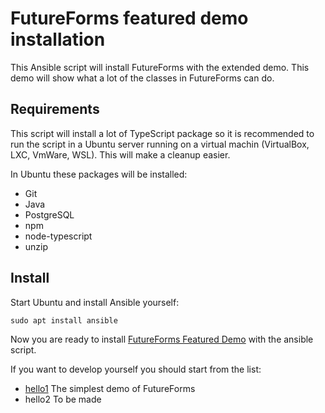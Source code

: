 # FutureForms featured demo installation

This Ansible script will install FutureForms with the extended demo.
This demo will show what a lot of the classes in FutureForms can do.

## Requirements

This script will install a lot of TypeScript package
so it is recommended to run the script in a Ubuntu
server running on a virtual machin (VirtualBox, LXC, VmWare, WSL).
This will make a cleanup easier.

In Ubuntu these packages will be installed:

* Git
* Java
* PostgreSQL
* npm
* node-typescript
* unzip

## Install

Start Ubuntu and install Ansible yourself:

```
sudo apt install ansible
```

Now you are ready to install 
[FutureForms Featured Demo](playbooks/demo/)
with the ansible script.

If you want to develop yourself you should start from the list:

* [hello1](playbooks/hello1) The simplest demo of FutureForms
* hello2 To be made
